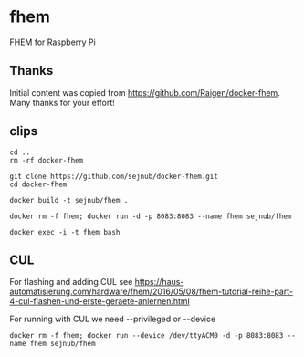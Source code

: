 # fhem
FHEM for Raspberry Pi

## Thanks
Initial content was copied from https://github.com/Raigen/docker-fhem. Many thanks for your effort! 

## clips

```
cd ..
rm -rf docker-fhem 

git clone https://github.com/sejnub/docker-fhem.git
cd docker-fhem 

docker build -t sejnub/fhem .

docker rm -f fhem; docker run -d -p 8083:8083 --name fhem sejnub/fhem

docker exec -i -t fhem bash

```
## CUL
For flashing and adding CUL see 
https://haus-automatisierung.com/hardware/fhem/2016/05/08/fhem-tutorial-reihe-part-4-cul-flashen-und-erste-geraete-anlernen.html

For running with CUL we need --privileged or --device <cul-device>
```
docker rm -f fhem; docker run --device /dev/ttyACM0 -d -p 8083:8083 --name fhem sejnub/fhem
```
